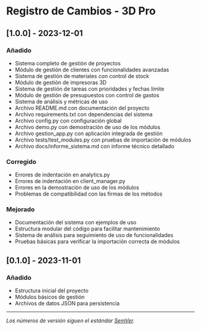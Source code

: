 # Registro de Cambios - 3D Pro

## [1.0.0] - 2023-12-01

### Añadido
- Sistema completo de gestión de proyectos
- Módulo de gestión de clientes con funcionalidades avanzadas
- Sistema de gestión de materiales con control de stock
- Módulo de gestión de impresoras 3D
- Sistema de gestión de tareas con prioridades y fechas límite
- Módulo de gestión de presupuestos con control de gastos
- Sistema de análisis y métricas de uso
- Archivo README.md con documentación del proyecto
- Archivo requirements.txt con dependencias del sistema
- Archivo config.py con configuración global
- Archivo demo.py con demostración de uso de los módulos
- Archivo gestion_app.py con aplicación integrada de gestión
- Archivo tests/test_modules.py con pruebas de importación de módulos
- Archivo docs/informe_sistema.md con informe técnico detallado

### Corregido
- Errores de indentación en analytics.py
- Errores de indentación en client_manager.py
- Errores en la demostración de uso de los módulos
- Problemas de compatibilidad con las firmas de los métodos

### Mejorado
- Documentación del sistema con ejemplos de uso
- Estructura modular del código para facilitar mantenimiento
- Sistema de análisis para seguimiento de uso de funcionalidades
- Pruebas básicas para verificar la importación correcta de módulos

## [0.1.0] - 2023-11-01

### Añadido
- Estructura inicial del proyecto
- Módulos básicos de gestión
- Archivos de datos JSON para persistencia

---

*Los números de versión siguen el estándar [SemVer](https://semver.org/).*
